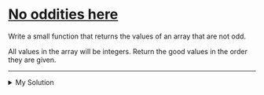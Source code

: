 # [No oddities here](https://www.codewars.com/kata/51fd6bc82bc150b28e0000ce)

Write a small function that returns the values of an array that are not odd.

All values in the array will be integers. Return the good values in the order they are given.

---

<details><summary>My Solution</summary>

```js
function noOdds(values) {
  return values.filter(v => !(v % 2))
}
```

</details>

